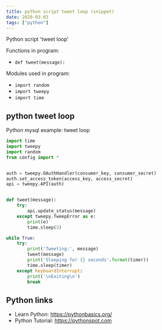 ```yaml
---
title: python script tweet loop (snippet)
date: 2020-03-03
tags: ["python"]
---
```

Python script 'tweet loop'

Functions in program: 
* `def tweet(message):`

Modules used in program: 
* `import random`
* `import tweepy`
* `import time`

## python tweet loop

Python mysql example: tweet loop

```python
import time
import tweepy
import random
from config import *


auth = tweepy.OAuthHandler(consumer_key, consumer_secret)
auth.set_access_token(access_key, access_secret)
api = tweepy.API(auth)


def tweet(message):
    try:
        api.update_status(message)
    except tweepy.TweepError as e:
        print(e)
        time.sleep(5)

while True:
    try:
        print('Tweeting:', message)
        tweet(message)
        print('Sleeping for {} seconds'.format(timer))
        time.sleep(timer)
    except KeyboardInterrupt:
        print('\nExiting\n')
        break


```

## Python links

- Learn Python: https://pythonbasics.org/
- Python Tutorial: https://pythonspot.com
